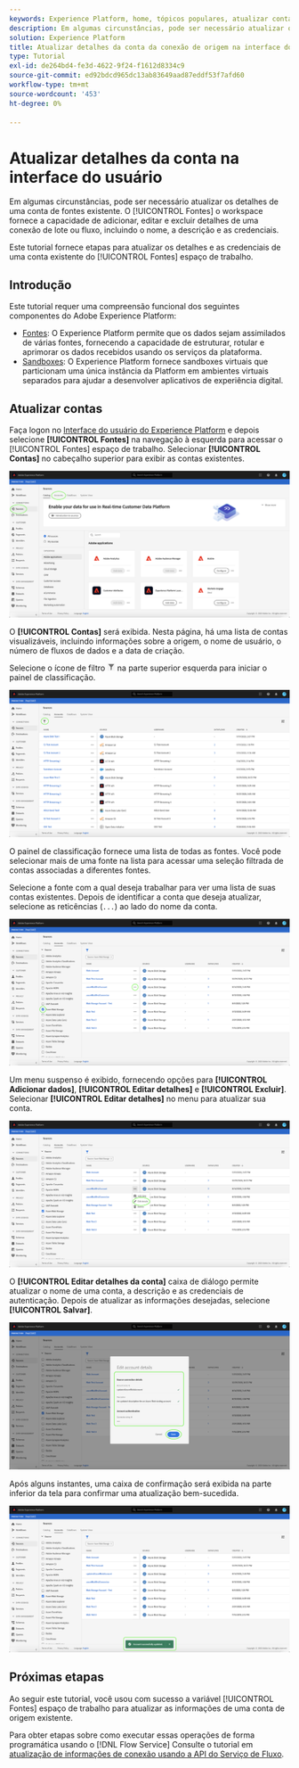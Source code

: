```yaml
---
keywords: Experience Platform, home, tópicos populares, atualizar contas
description: Em algumas circunstâncias, pode ser necessário atualizar os detalhes de uma conta de fontes existente. A área de trabalho Fontes oferece a capacidade de adicionar, editar e excluir detalhes de um lote ou conexão de transmissão existente, incluindo o nome, a descrição e as credenciais.
solution: Experience Platform
title: Atualizar detalhes da conta da conexão de origem na interface do usuário
type: Tutorial
exl-id: de264bd4-fe3d-4622-9f24-f1612d8334c9
source-git-commit: ed92bdcd965dc13ab83649aad87eddf53f7afd60
workflow-type: tm+mt
source-wordcount: '453'
ht-degree: 0%

---
```


# Atualizar detalhes da conta na interface do usuário

Em algumas circunstâncias, pode ser necessário atualizar os detalhes de uma conta de fontes existente. O [!UICONTROL Fontes] o workspace fornece a capacidade de adicionar, editar e excluir detalhes de uma conexão de lote ou fluxo, incluindo o nome, a descrição e as credenciais.

Este tutorial fornece etapas para atualizar os detalhes e as credenciais de uma conta existente do [!UICONTROL Fontes] espaço de trabalho.

## Introdução

Este tutorial requer uma compreensão funcional dos seguintes componentes do Adobe Experience Platform:

- [Fontes](../../home.md): O Experience Platform permite que os dados sejam assimilados de várias fontes, fornecendo a capacidade de estruturar, rotular e aprimorar os dados recebidos usando os serviços da plataforma.
- [Sandboxes](../../../sandboxes/home.md): O Experience Platform fornece sandboxes virtuais que particionam uma única instância da Platform em ambientes virtuais separados para ajudar a desenvolver aplicativos de experiência digital.

## Atualizar contas

Faça logon no [Interface do usuário do Experience Platform](https://platform.adobe.com) e depois selecione **[!UICONTROL Fontes]** na navegação à esquerda para acessar o [!UICONTROL Fontes] espaço de trabalho. Selecionar **[!UICONTROL Contas]** no cabeçalho superior para exibir as contas existentes.

![catálogo](../../images/tutorials/update/catalog.png)

O **[!UICONTROL Contas]** será exibida. Nesta página, há uma lista de contas visualizáveis, incluindo informações sobre a origem, o nome de usuário, o número de fluxos de dados e a data de criação.

Selecione o ícone de filtro ![filter](../../images/tutorials/update/filter.png) na parte superior esquerda para iniciar o painel de classificação.

![lista de contas](../../images/tutorials/update/accounts-list.png)

O painel de classificação fornece uma lista de todas as fontes. Você pode selecionar mais de uma fonte na lista para acessar uma seleção filtrada de contas associadas a diferentes fontes.

Selecione a fonte com a qual deseja trabalhar para ver uma lista de suas contas existentes. Depois de identificar a conta que deseja atualizar, selecione as reticências (`...`) ao lado do nome da conta.

![classificação de contas](../../images/tutorials/update/accounts-sort.png)

Um menu suspenso é exibido, fornecendo opções para **[!UICONTROL Adicionar dados]**, **[!UICONTROL Editar detalhes]** e **[!UICONTROL Excluir]**. Selecionar **[!UICONTROL Editar detalhes]** no menu para atualizar sua conta.

![atualizar](../../images/tutorials/update/update.png)

O **[!UICONTROL Editar detalhes da conta]** caixa de diálogo permite atualizar o nome de uma conta, a descrição e as credenciais de autenticação. Depois de atualizar as informações desejadas, selecione **[!UICONTROL Salvar]**.

![editar detalhes da conta](../../images/tutorials/update/edit-account-details.png)

Após alguns instantes, uma caixa de confirmação será exibida na parte inferior da tela para confirmar uma atualização bem-sucedida.

![update-confirm](../../images/tutorials/update/update-confirmed.png)

## Próximas etapas

Ao seguir este tutorial, você usou com sucesso a variável [!UICONTROL Fontes] espaço de trabalho para atualizar as informações de uma conta de origem existente.

Para obter etapas sobre como executar essas operações de forma programática usando o [!DNL Flow Service] Consulte o tutorial em [atualização de informações de conexão usando a API do Serviço de Fluxo](../../tutorials/api/update.md).
